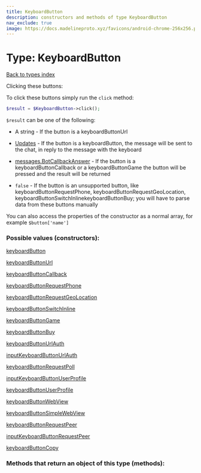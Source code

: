```yaml
---
title: KeyboardButton
description: constructors and methods of type KeyboardButton
nav_exclude: true
image: https://docs.madelineproto.xyz/favicons/android-chrome-256x256.png
---
```

# Type: KeyboardButton
[Back to types index](index.html)

Clicking these buttons:

To click these buttons simply run the `click` method:  

```php
$result = $KeyboardButton->click();
```

`$result` can be one of the following:


* A string - If the button is a keyboardButtonUrl

* [Updates](Updates.html) - If the button is a keyboardButton, the message will be sent to the chat, in reply to the message with the keyboard

* [messages.BotCallbackAnswer](messages.BotCallbackAnswer.html) - If the button is a keyboardButtonCallback or a keyboardButtonGame the button will be pressed and the result will be returned

* `false` - If the button is an unsupported button, like keyboardButtonRequestPhone, keyboardButtonRequestGeoLocation, keyboardButtonSwitchInlinekeyboardButtonBuy; you will have to parse data from these buttons manually


You can also access the properties of the constructor as a normal array, for example `$button['name']`


### Possible values (constructors):

[keyboardButton](/API_docs/constructors/keyboardButton.html)  

[keyboardButtonUrl](/API_docs/constructors/keyboardButtonUrl.html)  

[keyboardButtonCallback](/API_docs/constructors/keyboardButtonCallback.html)  

[keyboardButtonRequestPhone](/API_docs/constructors/keyboardButtonRequestPhone.html)  

[keyboardButtonRequestGeoLocation](/API_docs/constructors/keyboardButtonRequestGeoLocation.html)  

[keyboardButtonSwitchInline](/API_docs/constructors/keyboardButtonSwitchInline.html)  

[keyboardButtonGame](/API_docs/constructors/keyboardButtonGame.html)  

[keyboardButtonBuy](/API_docs/constructors/keyboardButtonBuy.html)  

[keyboardButtonUrlAuth](/API_docs/constructors/keyboardButtonUrlAuth.html)  

[inputKeyboardButtonUrlAuth](/API_docs/constructors/inputKeyboardButtonUrlAuth.html)  

[keyboardButtonRequestPoll](/API_docs/constructors/keyboardButtonRequestPoll.html)  

[inputKeyboardButtonUserProfile](/API_docs/constructors/inputKeyboardButtonUserProfile.html)  

[keyboardButtonUserProfile](/API_docs/constructors/keyboardButtonUserProfile.html)  

[keyboardButtonWebView](/API_docs/constructors/keyboardButtonWebView.html)  

[keyboardButtonSimpleWebView](/API_docs/constructors/keyboardButtonSimpleWebView.html)  

[keyboardButtonRequestPeer](/API_docs/constructors/keyboardButtonRequestPeer.html)  

[inputKeyboardButtonRequestPeer](/API_docs/constructors/inputKeyboardButtonRequestPeer.html)  

[keyboardButtonCopy](/API_docs/constructors/keyboardButtonCopy.html)  



### Methods that return an object of this type (methods):



